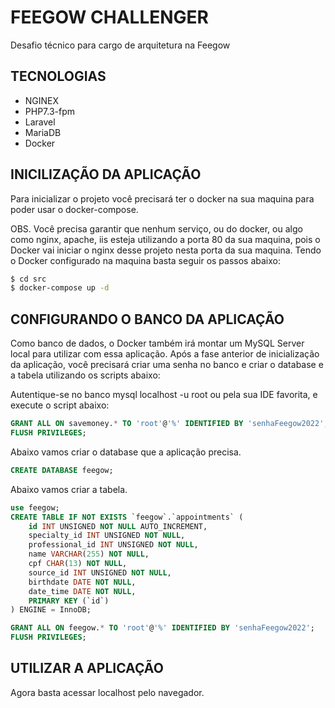 # FEEGOW CHALLENGER
Desafio técnico para cargo de arquitetura na Feegow

## TECNOLOGIAS
- NGINEX
- PHP7.3-fpm
- Laravel
- MariaDB
- Docker

## INICILIZAÇÃO DA APLICAÇÃO
Para inicializar o projeto você precisará ter o docker na sua maquina para poder usar o docker-compose.

OBS. Você precisa garantir que nenhum serviço, ou do docker, ou algo como nginx, apache, iis esteja utilizando a porta 80 da sua maquina, pois o Docker vai iniciar o nginx desse projeto nesta porta da sua maquina.
Tendo o Docker configurado na maquina basta seguir os passos abaixo:

```bash
$ cd src
$ docker-compose up -d
```
## C0NFIGURANDO O BANCO DA APLICAÇÃO
Como banco de dados, o Docker também irá montar um MySQL Server local para utilizar com essa aplicação. Após a fase anterior de inicialização da aplicação, você precisará criar uma senha no banco e criar o database e a tabela utilizando os scripts abaixo:

Autentique-se no banco mysql localhost -u root ou pela sua IDE favorita, e execute o script abaixo:

```SQL
GRANT ALL ON savemoney.* TO 'root'@'%' IDENTIFIED BY 'senhaFeegow2022'; -- esta senha é importante pois a aplicação irá conectar no servidor com ela.
FLUSH PRIVILEGES;
```

Abaixo vamos criar o database que a aplicação precisa.
```SQL
CREATE DATABASE feegow;
```

Abaixo vamos criar a tabela.
```SQL
use feegow;
CREATE TABLE IF NOT EXISTS `feegow`.`appointments` (
	id INT UNSIGNED NOT NULL AUTO_INCREMENT,
    specialty_id INT UNSIGNED NOT NULL, 
    professional_id INT UNSIGNED NOT NULL, 
    name VARCHAR(255) NOT NULL, 
    cpf CHAR(13) NOT NULL, 
    source_id INT UNSIGNED NOT NULL, 
    birthdate DATE NOT NULL,
    date_time DATE NOT NULL,
    PRIMARY KEY (`id`)
) ENGINE = InnoDB;

GRANT ALL ON feegow.* TO 'root'@'%' IDENTIFIED BY 'senhaFeegow2022';
FLUSH PRIVILEGES;
```
## UTILIZAR A APLICAÇÃO
Agora basta acessar localhost pelo navegador.